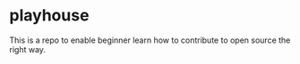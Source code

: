 # playhouse
This is a repo to enable beginner learn how to contribute to open source the right way.

